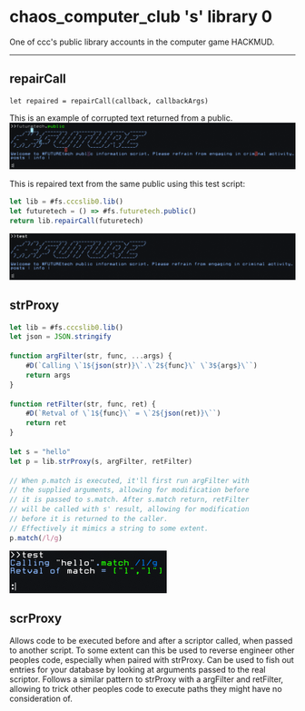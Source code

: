 # chaos_computer_club 's' library 0

One of ccc's public library accounts in the computer game HACKMUD. 

---

## repairCall

```
let repaired = repairCall(callback, callbackArgs)
```

This is an example of corrupted text returned from a public.
![Corrupted result](images/futuretech.public.png)

This is repaired text from the same public using this test script:

```js
let lib = #fs.cccslib0.lib()
let futuretech = () => #fs.futuretech.public()
return lib.repairCall(futuretech)
```

![Repaired result](images/futuretech.public_repaired.png)

## strProxy

```js
let lib = #fs.cccslib0.lib()
let json = JSON.stringify

function argFilter(str, func, ...args) {
    #D(`Calling \`1${json(str)}\`.\`2${func}\` \`3${args}\``)
    return args
}

function retFilter(str, func, ret) {
    #D(`Retval of \`1${func}\` = \`2${json(ret)}\``)
    return ret
}

let s = "hello"
let p = lib.strProxy(s, argFilter, retFilter)

// When p.match is executed, it'll first run argFilter with
// the supplied arguments, allowing for modification before
// it is passed to s.match. After s.match return, retFilter
// will be called with s' result, allowing for modification
// before it is returned to the caller.
// Effectively it mimics a string to some extent. 
p.match(/l/g) 
```
![scrProxy example output](images/strProxy_match.png)

## scrProxy

Allows code to be executed before and after a scriptor called, when passed to another script. To some extent can this be used to reverse engineer other peoples code, especially when paired with strProxy. Can be used to fish out entries for your database by looking at arguments passed to the real scriptor. Follows a similar pattern to strProxy with a argFilter and retFilter, allowing to trick other peoples code to execute paths they might have no consideration of.
